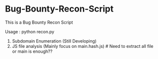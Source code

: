 # Bug-Bounty-Recon-Script
This is a Bug Bounty Recon Script

Usage : python recon.py <target>

1. Subdomain Enumeration (Still Developing)
2. JS file analysis (Mainly focus on main.hash.js) # Need to extract all file or main is enough??